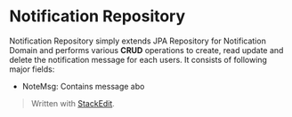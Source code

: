 # Notification Repository
Notification Repository simply extends JPA Repository for Notification Domain and performs various **CRUD** operations to create, read update and delete the notification message for each users.
It consists of following major fields:
+ NoteMsg: Contains message abo

> Written with [StackEdit](https://stackedit.io/).
<!--stackedit_data:
eyJoaXN0b3J5IjpbMTUyOTAxNzU5MSw3MzA5OTgxMTZdfQ==
-->